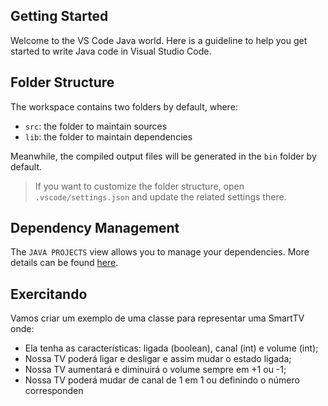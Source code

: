 ## Getting Started

Welcome to the VS Code Java world. Here is a guideline to help you get started to write Java code in Visual Studio Code.

## Folder Structure

The workspace contains two folders by default, where:

- `src`: the folder to maintain sources
- `lib`: the folder to maintain dependencies

Meanwhile, the compiled output files will be generated in the `bin` folder by default.

> If you want to customize the folder structure, open `.vscode/settings.json` and update the related settings there.

## Dependency Management

The `JAVA PROJECTS` view allows you to manage your dependencies. More details can be found [here](https://github.com/microsoft/vscode-java-dependency#manage-dependencies).

## Exercitando

Vamos criar um exemplo de uma classe para representar uma SmartTV onde:

- Ela tenha as características: ligada (boolean), canal (int) e volume (int);
- Nossa TV poderá ligar e desligar e assim mudar o estado ligada;
- Nossa TV aumentará e diminuirá o volume sempre em +1 ou -1;
- Nossa TV poderá mudar de canal de 1 em 1 ou definindo o número corresponden
